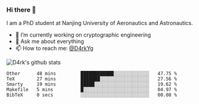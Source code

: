 ### Hi there 👋

I am a PhD student at Nanjing University of Aeronautics and Astronautics.

- 🔭 I’m currently working on cryptographic engineering
- 💬 Ask me about everything
- 📫 How to reach me: [@D4rkYg](https://twitter.com/D4rkYg)

![D4rk's github stats](https://github-readme-stats.vercel.app/api?username=dd4rk&show_icons=true&title_color=fff&icon_color=79ff97&text_color=9f9f9f&bg_color=151515)

<!--START_SECTION:waka-->
```text
Other      48 mins         ████████████░░░░░░░░░░░░░   47.75 % 
TeX        27 mins         ███████░░░░░░░░░░░░░░░░░░   27.56 % 
Smarty     19 mins         █████░░░░░░░░░░░░░░░░░░░░   19.62 % 
Makefile   5 mins          █░░░░░░░░░░░░░░░░░░░░░░░░   04.97 % 
BibTeX     0 secs          ░░░░░░░░░░░░░░░░░░░░░░░░░   00.08 %
```
<!--END_SECTION:waka-->

